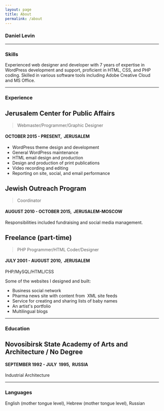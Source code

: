 ```yaml
---
layout: page
title: About
permalink: /about
---
```




### Daniel Levin




---

### Skills



Experienced web designer and developer with 7 years of expertise in WordPress development and support, proficient in HTML, CSS, and PHP coding. Skilled in various software tools including Adobe Creative Cloud and MS Office.

---

### Experience



Jerusalem Center for Public Affairs 
-----------------------------------

> Webmaster/Programmer/Graphic Designer

#### OCTOBER 2015 - PRESENT,  JERUSALEM

*   WordPress theme design and development
*   General WordPress maintenance
*   HTML email design and production
*   Design and production of print publications
*   Video recording and editing
*   Reporting on site, social, and email performance

Jewish Outreach Program
-----------------------

> Coordinator

#### AUGUST 2010 - OCTOBER 2015,  JERUSALEM-MOSCOW

Responsibilities included fundraising and social media management.

Freelance (part-time)
---------------------

> PHP Programmer/HTML Coder/Designer

#### JULY 2001 - AUGUST 2010,  JERUSALEM

PHP/MySQL/HTML/CSS

Some of the websites I designed and built:

*   Business social network
*   Pharma news site with content from  XML site feeds
*   Service for creating and sharing lists of baby names
*   An artist's portfolio
*   Multilingual blogs

---

### Education



Novosibirsk State Academy of Arts and Architecture / No Degree
--------------------------------------------------------------

#### SEPTEMBER 1992 - JULY  1995,  RUSSIA

Industrial Architecture

---

### Languages



English (mother tongue level), Hebrew (mother tongue level), Russian
